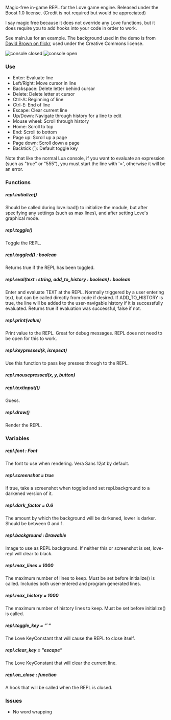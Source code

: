 Magic-free in-game REPL for the Love game engine. Released under the Boost 1.0 license. (Credit is not required but
would be appreciated)

I say magic free because it does not override any Love functions, but it does require you to add hooks into your code
in order to work.

See main.lua for an example. The background used in the demo is from [David Brown on
flickr](http://www.flickr.com/photos/shadowsofthesun/), used under the Creative Commons license.

![console closed](http://i.imgur.com/y189M.png) ![console open](http://i.imgur.com/FUvf6.png)

### Use

- Enter: Evaluate line
- Left/Right: Move cursor in line
- Backspace: Delete letter behind cursor
- Delete: Delete letter at cursor
- Ctrl-A: Beginning of line
- Ctrl-E: End of line
- Escape: Clear current line
- Up/Down: Navigate through history for a line to edit
- Mouse wheel: Scroll through history
- Home: Scroll to top
- End: Scroll to bottom
- Page up: Scroll up a page
- Page down: Scroll down a page
- Backtick (`): Default toggle key

Note that like the normal Lua console, if you want to evaluate an expression (such as "true" or "555"), you must start
the line with '=', otherwise it will be an error.

### Functions

##### repl.initialize()

Should be called during love.load() to initialize the module, but after specifying any settings (such as max lines),
and after setting Love's graphical mode.

##### repl.toggle()

Toggle the REPL.

##### repl.toggled() : boolean

Returns true if the REPL has been toggled.

##### repl.eval(text : string, add_to_history : boolean) : boolean

Enter and evaluate TEXT at the REPL. Normally triggered by a user entering text, but can be called directly from code
if desired. If ADD_TO_HISTORY is true, the line will be added to the user-navigable history if it is successfully
evaluated. Returns true if evaluation was successful, false if not.  

##### repl.print(value)

Print value to the REPL. Great for debug messages. REPL does not need to be open for this to work.

##### repl.keypressed(k, isrepeat)

Use this function to pass key presses through to the REPL.

##### repl.mousepressed(x, y, button)
##### repl.textinput(t)

Guess.

##### repl.draw()

Render the REPL.

### Variables

##### repl.font : Font

The font to use when rendering. Vera Sans 12pt by default.

##### repl.screenshot = true

If true, take a screenshot when toggled and set repl.background to a darkened version of it.

##### repl.dark_factor = 0.6

The amount by which the background will be darkened, lower is darker. Should be between 0 and 1.

##### repl.background : Drawable

Image to use as REPL background. If neither this or screenshot is set, love-repl will clear to black.

##### repl.max_lines = 1000

The maximum number of lines to keep. Must be set before initialize() is called. Includes both user-entered and program
generated lines.

##### repl.max_history = 1000

The maximum number of history lines to keep. Must be set before initialize() is called.

##### repl.toggle_key = "`" 

The Love KeyConstant that will cause the REPL to close itself. 

##### repl.clear_key = "escape"

The Love KeyConstant that will clear the current line.

##### repl.on_close : function

A hook that will be called when the REPL is closed. 

### Issues

- No word wrapping

